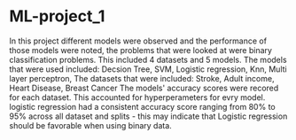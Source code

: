 # ML-project_1
In this project different models were observed and the performance of those models were noted, the problems that were looked at were binary classification problems.
This included 4 datasets and 5 models.
The models that were used included: Decsion Tree, SVM, Logistic regression, Knn, Multi layer perceptron,
The datasets that were included: Stroke, Adult income, Heart Disease, Breast Cancer
The models' accuracy scores were recored for each dataset.
This accounted for hyperperameters for evry model.
logistic regression had a consistent accuracy score ranging from 80% to 95% across all dataset and splits - this may indicate that Logistic regression should be favorable when using binary data.
